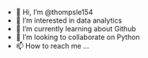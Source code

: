 - 👋 Hi, I’m @thompsle154
- 👀 I’m interested in data analytics
- 🌱 I’m currently learning about Github
- 💞️ I’m looking to collaborate on Python
- 📫 How to reach me ...

<!---
thompsle154/thompsle154 is a ✨ special ✨ repository because its `README.md` (this file) appears on your GitHub profile.
You can click the Preview link to take a look at your changes.
--->
